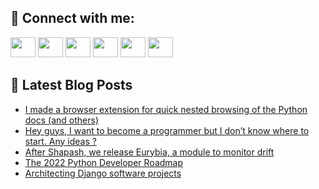 ## 🔎 Connect with me:
[<img height="32" width="40" src="https://cdn.jsdelivr.net/npm/simple-icons@v5/icons/telegram.svg" />](https://t.me/bullbesh)
[<img height="32" width="40" src="https://cdn.jsdelivr.net/npm/simple-icons@v5/icons/vk.svg" />](https://vk.com/bullbesh)
[<img height="32" width="40" src="https://cdn.jsdelivr.net/npm/simple-icons@v5/icons/twitter.svg" />](https://twitter.com/bullbesh1)
[<img height="32" width="40" src="https://cdn.jsdelivr.net/npm/simple-icons@v5/icons/instagram.svg" />](https://www.instagram.com/bullbesh)
[<img height="32" width="40" src="https://cdn.jsdelivr.net/npm/simple-icons@v5/icons/reddit.svg" />](https://www.reddit.com/user/bullbesh)
[<img height="32" width="40" src="https://cdn.jsdelivr.net/npm/simple-icons@v5/icons/youtube.svg" />](https://www.youtube.com/channel/UCtfjRs6uzgq5mfm8S06WTcg)

## 📕 Latest Blog Posts
<!-- BLOG-POST-LIST:START -->
- [I made a browser extension for quick nested browsing of the Python docs &lpar;and others&rpar;](https://www.reddit.com/r/Python/comments/usdhpf/i_made_a_browser_extension_for_quick_nested/)
- [Hey guys, I want to become a programmer but I don’t know where to start. Any ideas ?](https://www.reddit.com/r/Python/comments/usde5j/hey_guys_i_want_to_become_a_programmer_but_i_dont/)
- [After Shapash, we release Eurybia, a module to monitor drift](https://www.reddit.com/r/Python/comments/usd6pj/after_shapash_we_release_eurybia_a_module_to/)
- [The 2022 Python Developer Roadmap](https://www.reddit.com/r/Python/comments/usc47b/the_2022_python_developer_roadmap/)
- [Architecting Django software projects](https://www.reddit.com/r/Python/comments/usazut/architecting_django_software_projects/)
<!-- BLOG-POST-LIST:END -->
